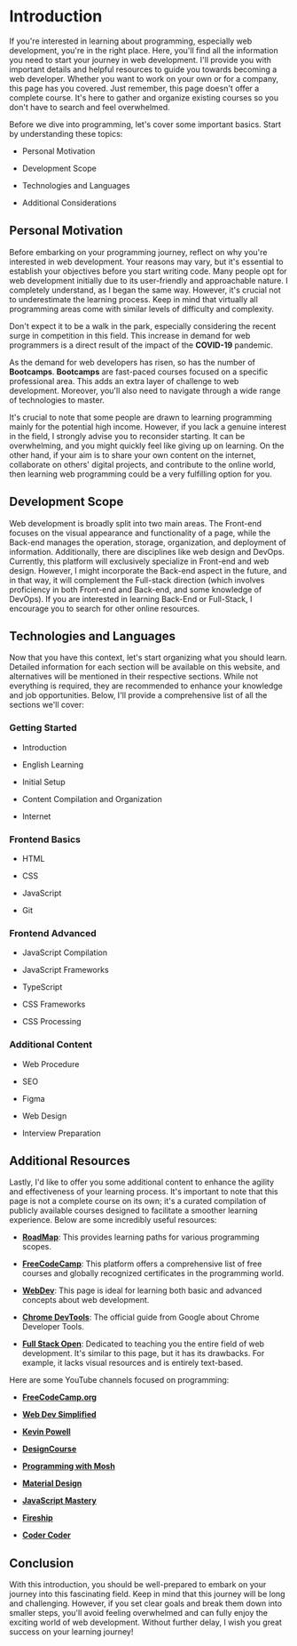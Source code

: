 # Introduction

If you're interested in learning about programming, especially web development, you're in the right place. Here, you'll find all the information you need to start your journey in web development. I'll provide you with important details and helpful resources to guide you towards becoming a web developer. Whether you want to work on your own or for a company, this page has you covered. Just remember, this page doesn't offer a complete course. It's here to gather and organize existing courses so you don't have to search and feel overwhelmed.

Before we dive into programming, let's cover some important basics. Start by understanding these topics:

-   Personal Motivation

-   Development Scope

-   Technologies and Languages

-   Additional Considerations

## Personal Motivation

Before embarking on your programming journey, reflect on why you're interested in web development. Your reasons may vary, but it's essential to establish your objectives before you start writing code. Many people opt for web development initially due to its user-friendly and approachable nature. I completely understand, as I began the same way. However, it's crucial not to underestimate the learning process. Keep in mind that virtually all programming areas come with similar levels of difficulty and complexity.

Don't expect it to be a walk in the park, especially considering the recent surge in competition in this field. This increase in demand for web programmers is a direct result of the impact of the **COVID-19** pandemic.

As the demand for web developers has risen, so has the number of **Bootcamps**. **Bootcamps** are fast-paced courses focused on a specific professional area. This adds an extra layer of challenge to web development. Moreover, you'll also need to navigate through a wide range of technologies to master.

It's crucial to note that some people are drawn to learning programming mainly for the potential high income. However, if you lack a genuine interest in the field, I strongly advise you to reconsider starting. It can be overwhelming, and you might quickly feel like giving up on learning. On the other hand, if your aim is to share your own content on the internet, collaborate on others' digital projects, and contribute to the online world, then learning web programming could be a very fulfilling option for you.

## Development Scope

Web development is broadly split into two main areas. The Front-end focuses on the visual appearance and functionality of a page, while the Back-end manages the operation, storage, organization, and deployment of information. Additionally, there are disciplines like web design and DevOps.
Currently, this platform will exclusively specialize in Front-end and web design. However, I might incorporate the Back-end aspect in the future, and in that way, it will complement the Full-stack direction (which involves proficiency in both Front-end and Back-end, and some knowledge of DevOps). If you are interested in learning Back-End or Full-Stack, I encourage you to search for other online resources.

## Technologies and Languages

Now that you have this context, let's start organizing what you should learn. Detailed information for each section will be available on this website, and alternatives will be mentioned in their respective sections. While not everything is required, they are recommended to enhance your knowledge and job opportunities. Below, I'll provide a comprehensive list of all the sections we'll cover:

### Getting Started

-   Introduction

-   English Learning

-   Initial Setup

-   Content Compilation and Organization

-   Internet

### Frontend Basics

-   HTML

-   CSS

-   JavaScript

-   Git

### Frontend Advanced

-   JavaScript Compilation

-   JavaScript Frameworks

-   TypeScript

-   CSS Frameworks

-   CSS Processing

### Additional Content

-   Web Procedure

-   SEO

-   Figma

-   Web Design

-   Interview Preparation

## Additional Resources

Lastly, I'd like to offer you some additional content to enhance the agility and effectiveness of your learning process. It's important to note that this page is not a complete course on its own; it's a curated compilation of publicly available courses designed to facilitate a smoother learning experience. Below are some incredibly useful resources:

-   **[RoadMap](https://roadmap.sh/frontend)**: This provides learning paths for various programming scopes.

-   **[FreeCodeCamp](https://www.freecodecamp.org/learn)**: This platform offers a comprehensive list of free courses and globally recognized certificates in the programming world.

-   **[WebDev](https://web.dev/learn/)**: This page is ideal for learning both basic and advanced concepts about web development.

-   **[Chrome DevTools](https://developer.chrome.com/docs/devtools/)**: The official guide from Google about Chrome Developer Tools.

-   **[Full Stack Open](https://fullstackopen.com/en/)**: Dedicated to teaching you the entire field of web development. It's similar to this page, but it has its drawbacks. For example, it lacks visual resources and is entirely text-based.

Here are some YouTube channels focused on programming:

-   **[FreeCodeCamp.org](https://www.youtube.com/@freecodecamp)**

-   **[Web Dev Simplified](https://www.youtube.com/@WebDevSimplified)**

-   **[Kevin Powell](https://www.youtube.com/@KevinPowell)**

-   **[DesignCourse](https://www.youtube.com/@DesignCourse)**

-   **[Programming with Mosh](https://www.youtube.com/@programmingwithmosh)**

-   **[Material Design](https://www.youtube.com/@MaterialDesign)**

-   **[JavaScript Mastery](https://www.youtube.com/@javascriptmastery)**

-   **[Fireship](https://www.youtube.com/@Fireship)**

-   **[Coder Coder](https://www.youtube.com/@TheCoderCoder)**

## Conclusion

With this introduction, you should be well-prepared to embark on your journey into this fascinating field. Keep in mind that this journey will be long and challenging. However, if you set clear goals and break them down into smaller steps, you'll avoid feeling overwhelmed and can fully enjoy the exciting world of web development. Without further delay, I wish you great success on your learning journey!
